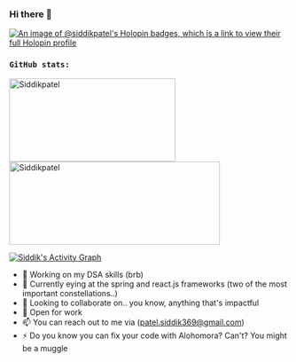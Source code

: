 ### Hi there 👋
[![An image of @siddikpatel's Holopin badges, which is a link to view their full Holopin profile](https://holopin.me/siddikpatel)](https://holopin.io/@siddikpatel)

### `GitHub stats:`

<p><img  align="left"  src="https://github-readme-stats.vercel.app/api/top-langs?username=Siddikpatel&show_icons=true&theme=dark&locale=en&layout=compact"  alt="Siddikpatel" height="150" width="300" /></p>

<p><img  align="center"  src="https://github-readme-streak-stats.herokuapp.com/?user=Siddikpatel&theme=dark"  alt="Siddikpatel" height="150" width="380" /></p>

<!-- <p>&nbsp;<img align="center" src="https://github-readme-stats.vercel.app/api?username=Siddikpatel&show_icons=true&theme=react&locale=en" alt="Siddikpatel" /></p> -->

<a  href="https://github.com/Siddikpatel/github-readme-activity-graph"><img  alt="Siddik's Activity Graph"  src="https://github-readme-activity-graph.vercel.app/graph?username=Siddikpatel&bg_color=0D1117&color=5BCDEC&line=5BCDEC&point=FFFFFF&hide_border=true"  /></a>


- 🔭 Working on my DSA skills (brb)
- 🌱 Currently eying at the spring and react.js frameworks (two of the most important constellations..)
- 👯 Looking to collaborate on.. you know, anything that's impactful
- 🤔 Open for work
- 📫 You can reach out to me via (patel.siddik369@gmail.com)
- ⚡ Do you know you can fix your code with Alohomora? Can't? You might be a muggle

<!--
**Siddikpatel/Siddikpatel** is a ✨ _special_ ✨ repository because its `README.md` (this file) appears on your GitHub profile.

Here are some ideas to get you started:

- 🔭 I’m currently working on ...
- 🌱 I’m currently learning ...
- 👯 I’m looking to collaborate on ...
- 🤔 I’m looking for help with ...
- 💬 Ask me about ...
- 📫 How to reach me: ...
- 😄 Pronouns: ...
- ⚡ Fun fact: ...
-->
